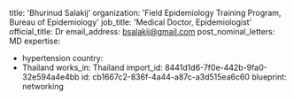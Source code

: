 title: 'Bhurinud Salakij'
organization: 'Field Epidemiology Training Program, Bureau of Epidemiology'
job_title: 'Medical Doctor, Epidemiologist'
official_title: Dr
email_address: bsalakij@gmail.com
post_nominal_letters: MD
expertise:
  - hypertension
country:
  - Thailand
works_in: Thailand
import_id: 8441d1d6-7f0e-442b-9fa0-32e594a4e4bb
id: cb1667c2-836f-4a44-a87c-a3d515ea6c60
blueprint: networking
